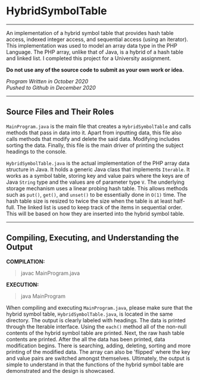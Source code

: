 # HybridSymbolTable
***
An implementation of a hybrid symbol table that provides hash table access, indexed integer access, and sequential access (using an iterator). This implementation was used to model an array data type in the PHP Language. The PHP array, unlike that of Java, is a hybrid of a hash table and linked list. I completed this project for a University assignment.  

**Do not use any of the source code to submit as your own work or idea.** 

*Program Written in October 2020*  
*Pushed to Github in December 2020*

***

## Source Files and Their Roles

`MainProgram.java` is the main file that creates a `HybridSymbolTable` and calls methods that pass in data into it. Apart from inputting data, this file also calls methods that modify and delete the said data. Modifying includes sorting the data. Finally, this file is the main driver of printing the subject headings to the console.

`HybridSymbolTable.java` is the actual implementation of the PHP array data structure in Java. It holds a generic Java class that implements `Iterable`. It works as a symbol table, storing key and value pairs where the keys are of Java `String` type and the values are of parameter type `V`. The underlying storage mechanism uses a linear probing hash table. This allows methods such as `put()`, `get()`, and `unset()` to be essentially done in `O(1)` time. The hash table size is resized to twice the size when the table is at least half-full. The linked list is used to keep track of the items in sequential order. This will be based on how they are inserted into the hybrid symbol table. 

***

## Compiling, Executing, and Understanding the Output

**COMPILATION:**
> javac MainProgram.java

**EXECUTION:**
> java MainProgram

When compiling and executing `MainProgram.java`, please make sure that the hybrid symbol table, `HybridSymbolTable.java`, is located in the same directory. The output is clearly labeled with headings. The data is printed through the Iterable interface. Using the `each()` method all of the non-null contents of the hybrid symbol table are printed. Next, the raw hash table contents are printed. After the all the data has been printed, data modification begins. There is searching, adding, deleting, sorting and more printing of the modified data. The array can also be 'flipped' where the key and value pairs are switched amongst themselves. Ultimately, the output is simple to understand in that the functions of the hybrid symbol table are demonstrated and the design is showcased. 

